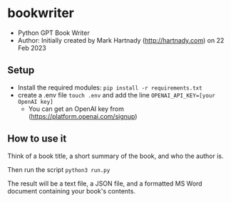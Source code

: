 # bookwriter

- Python GPT Book Writer
- Author: Initially created by Mark Hartnady (http://hartnady.com) on 22 Feb 2023

## Setup

- Install the required modules: `pip install -r requirements.txt`
- create a .env file `touch .env` and add the line `OPENAI_API_KEY=[your OpenAI key]`
  - You can get an OpenAI key from (https://platform.openai.com/signup)

## How to use it

Think of a book title, a short summary of the book, and who the author is.

Then run the script `python3 run.py`

The result will be a text file, a JSON file, and a formatted MS Word document containing your book's contents.
